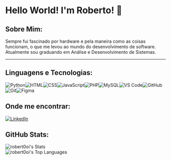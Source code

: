 # Hello World! I'm Roberto! 👋  

## Sobre Mim:
Sempre fui fascinado por hardware e pela maneira como as coisas funcionam, o que me levou ao mundo do desenvolvimento de software.
Atualmente sou graduando em Análise e Desenvolvimento de Sistemas.

---  

## Linguagens e Tecnologias:

<div style="display: flex; flex-wrap: wrap;">
  <img src="https://skillicons.dev/icons?i=python" alt="Python" title="Python" />
  <img src="https://skillicons.dev/icons?i=html" alt="HTML" title="HTML5" />
  <img src="https://skillicons.dev/icons?i=css" alt="CSS" title="CSS3" />
  <img src="https://skillicons.dev/icons?i=js" alt="JavaScript" title="JavaScript" />
  <img src="https://skillicons.dev/icons?i=php" alt="PHP" title="PHP" />
  <img src="https://skillicons.dev/icons?i=mysql" alt="MySQL" title="MySQL" />
  <img src="https://skillicons.dev/icons?i=vscode" alt="VS Code" title="VS Code" />
  <img src="https://skillicons.dev/icons?i=github" alt="GitHub" title="GitHub" />
  <img src="https://skillicons.dev/icons?i=git" alt="Git" title="Git" />
  <img src="https://skillicons.dev/icons?i=figma" alt="Figma" title="Figma" />
</div>  

## Onde me encontrar: 
  <a href="https://linkedin.com/in/yourprofile">
    <img src="https://skillicons.dev/icons?i=linkedin" alt="LinkedIn" title="LinkedIn" />
  </a>

## GitHub Stats:
![robert0oi's Stats](https://github-readme-stats.vercel.app/api?username=robert0oi&theme=midnight-purple&show_icons=true&hide_border=true&count_private=false) </br>
![robert0oi's Top Languages](https://github-readme-stats.vercel.app/api/top-langs/?username=robert0oi&theme=midnight-purple&show_icons=true&hide_border=true&layout=compact)

